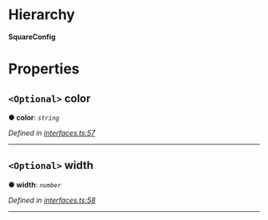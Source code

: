 

# Hierarchy

**SquareConfig**

# Properties

<a id="color"></a>

## `<Optional>` color

**●  color**:  *`string`* 

*Defined in [interfaces.ts:57](https://github.com/tgreyjs/typedoc-plugin-markdown/blob/master/test/src/interfaces.ts#L57)*

___

<a id="width"></a>

## `<Optional>` width

**●  width**:  *`number`* 

*Defined in [interfaces.ts:58](https://github.com/tgreyjs/typedoc-plugin-markdown/blob/master/test/src/interfaces.ts#L58)*

___

